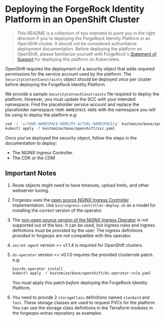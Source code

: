 # Deploying the ForgeRock Identity Platform in an OpenShift Cluster

> This README is a collection of tips intended to point you in the right direction if you're deploying the ForgeRock Identity Platform in an OpenShift cluster.
It should not be considered authoritative deployment documentation. 
Before deploying the platform on OpenShift, please familiarize yourself with ForgeRock's [Statement of Support] for deploying this platform on Kubernetes.

OpenShift requires the deployment of a security object that adds required permissions for the service account used by the platform. The `SecurityContextConstraints` object should be deployed _once_ per cluster before deploying the ForgeRock Identity Platform.

We provide a sample `SecurityContextConstraints` file required to deploy the platform. However, you must update the SCC with your intended namespace. Find the placeholder service account and replace the placeholder namespace `YOUR-NAMESPACE-HERE` with the namespace you will be using to deploy the platform e.g:

```sh
sed -i 's/YOUR-NAMESPACE-HERE/MY-ACTUAL-NAMESPACE/g' kustomize/base/openshift/scc.yaml
kubectl apply -f kustomize/base/openshift/scc.yaml
```

Once you've deployed the security object, follow the steps in the documentation to deploy:

* The NGINX Ingress Controller
* The CDK or the CDM 

## Important Notes

1. Route objects might need to have timeouts, upload limits, and other webserver tuning.
1. Forgeops uses the [open source NGINX Ingress Controller](https://kubernetes.github.io/ingress-nginx/deploy/) implementation.
Use `bin/ingress-controller-deploy.sh` as a model for installing the correct version of the operator.
1. The [non-open source version of the NGINX Ingress Operator](https://docs.nginx.com/nginx-ingress-controller/intro/overview/) is not supported out of the box. It can be used, but
ingress rules and ingress definitions must be provided by the user. The ingress definitions
provided in forgeops are not compatible with this operator.
1. `secret-agent` version >= v1.1.4  is required for OpenShift clusters.
1. `ds-operator` version <= v0.1.0 requires the provided clusterrole patch. e.g:

    ```sh
    bin/ds-operator install
    kubectl apply -f kustomize/base/openshift/ds-operator-role.yaml
    ```

    You must apply this patch _before_ deploying the ForgeRock Identity Platform.
1. You need to provide 2 `storageClass` definitions named `standard` and `fast`.
These storage classes are used to request PVCs for the platform. You can use the storage class
definitions in the Terraform modules in the forgeops-extras repository as examples. 

[About the forgeops repository]:https://backstage.forgerock.com/docs/forgeops/7.3/forgeops.html
[Authentication rate]:https://backstage.forgerock.com/docs/forgeops/7.3/how-to/benchmark/authrate.html
[CDK documentation]:https://backstage.forgerock.com/docs/forgeops/7.3/cdk/overview.html
[CDK Shutdown and Removal]:https://backstage.forgerock.com/docs/forgeops/7.3/cdk/shutdown.html
[ForgeOps Release Notes]:https://backstage.forgerock.com/docs/forgeops/7.3/rn/rn.html
[latest release branch]:https://github.com/ForgeRock/forgeops/tree/release/7.3.0
[latest release documentation]:https://backstage.forgerock.com/docs/forgeops/7.3/index.html
[Statement of support]:https://backstage.forgerock.com/docs/forgeops/7.3/start/support.html#kubernetes-services
[Troubleshooting]:https://backstage.forgerock.com/docs/forgeops/7.3/troubleshooting/overview.html
[UI and API access]:https://backstage.forgerock.com/docs/forgeops/7.3/cdk/access.html